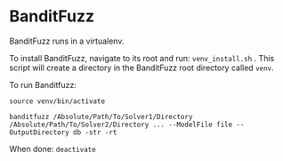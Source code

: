 # BanditFuzz

BanditFuzz runs in a virtualenv.

To install BanditFuzz, navigate to its root and run: `venv_install.sh` . This script will create a directory in the BanditFuzz root directory called `venv`.

To run Banditfuzz:
```
source venv/bin/activate

banditfuzz /Absolute/Path/To/Solver1/Directory /Absolute/Path/To/Solver2/Directory ... --ModelFile file --OutputDirectory db -str -rt

```

When done: `deactivate`
